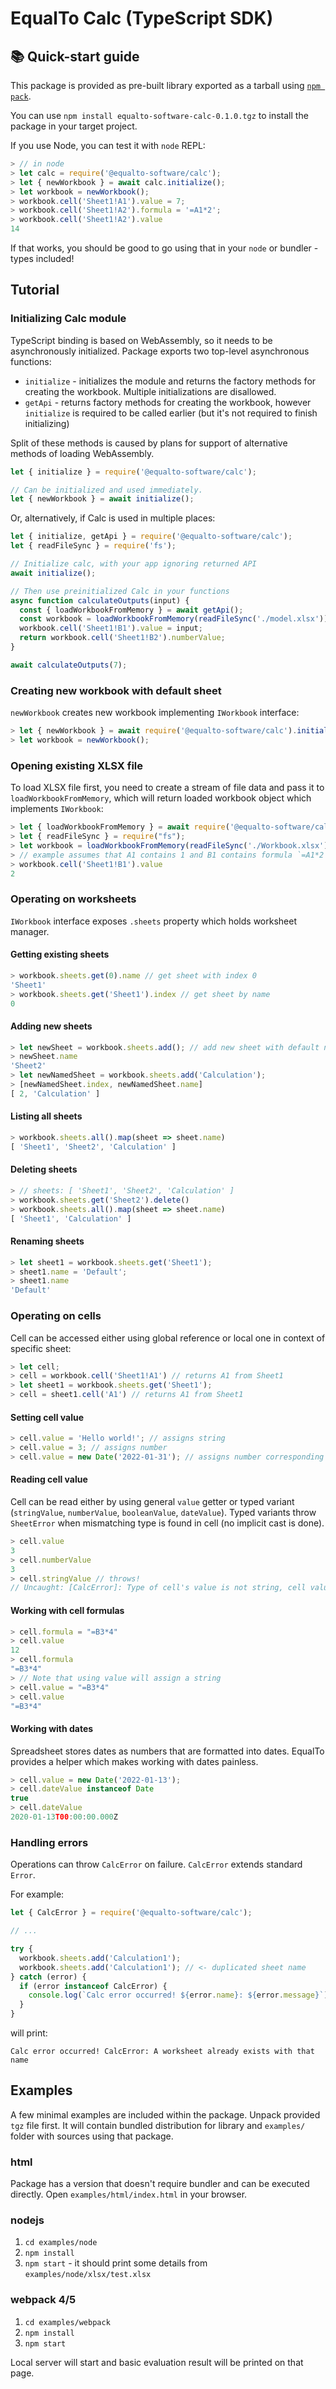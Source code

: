 <!--
  This readme is meant for npm / package distribution.
  For development purposes, see .github/README.md
-->

# EqualTo Calc (TypeScript SDK)

## 📚 Quick-start guide

This package is provided as pre-built library exported as a tarball using
[`npm pack`](https://docs.npmjs.com/cli/v9/commands/npm-pack).

You can use `npm install equalto-software-calc-0.1.0.tgz` to install the package in your target project.

If you use Node, you can test it with `node` REPL:

```javascript
> // in node
> let calc = require('@equalto-software/calc');
> let { newWorkbook } = await calc.initialize();
> let workbook = newWorkbook();
> workbook.cell('Sheet1!A1').value = 7;
> workbook.cell('Sheet1!A2').formula = '=A1*2';
> workbook.cell('Sheet1!A2').value
14
```

If that works, you should be good to go using that in your `node` or bundler - types included!

## Tutorial

### Initializing Calc module

TypeScript binding is based on WebAssembly, so it needs to be asynchronously initialized.
Package exports two top-level asynchronous functions:

- `initialize` - initializes the module and returns the factory methods for creating the workbook. Multiple initializations are disallowed.
- `getApi` - returns factory methods for creating the workbook, however `initialize` is required to be called earlier (but it's not required to finish initializing)

Split of these methods is caused by plans for support of alternative methods of loading WebAssembly.

```javascript
let { initialize } = require('@equalto-software/calc');

// Can be initialized and used immediately.
let { newWorkbook } = await initialize();
```

Or, alternatively, if Calc is used in multiple places:

```javascript
let { initialize, getApi } = require('@equalto-software/calc');
let { readFileSync } = require('fs');

// Initialize calc, with your app ignoring returned API
await initialize();

// Then use preinitialized Calc in your functions
async function calculateOutputs(input) {
  const { loadWorkbookFromMemory } = await getApi();
  const workbook = loadWorkbookFromMemory(readFileSync('./model.xlsx'));
  workbook.cell('Sheet1!B1').value = input;
  return workbook.cell('Sheet1!B2').numberValue;
}

await calculateOutputs(7);
```

### Creating new workbook with default sheet

`newWorkbook` creates new workbook implementing `IWorkbook` interface:

```javascript
> let { newWorkbook } = await require('@equalto-software/calc').initialize();
> let workbook = newWorkbook();
```

### Opening existing XLSX file

To load XLSX file first, you need to create a stream of file data and pass it to
`loadWorkbookFromMemory`, which will return loaded workbook object which implements `IWorkbook`:

```javascript
> let { loadWorkbookFromMemory } = await require('@equalto-software/calc').initialize();
> let { readFileSync } = require("fs");
> let workbook = loadWorkbookFromMemory(readFileSync('./Workbook.xlsx'));
> // example assumes that A1 contains 1 and B1 contains formula `=A1*2`
> workbook.cell('Sheet1!B1').value
2
```

### Operating on worksheets

`IWorkbook` interface exposes `.sheets` property which holds worksheet manager.

#### Getting existing sheets

```javascript
> workbook.sheets.get(0).name // get sheet with index 0
'Sheet1'
> workbook.sheets.get('Sheet1').index // get sheet by name
0
```

#### Adding new sheets

```javascript
> let newSheet = workbook.sheets.add(); // add new sheet with default name
> newSheet.name
'Sheet2'
> let newNamedSheet = workbook.sheets.add('Calculation');
> [newNamedSheet.index, newNamedSheet.name]
[ 2, 'Calculation' ]
```

#### Listing all sheets

```javascript
> workbook.sheets.all().map(sheet => sheet.name)
[ 'Sheet1', 'Sheet2', 'Calculation' ]
```

#### Deleting sheets

```javascript
> // sheets: [ 'Sheet1', 'Sheet2', 'Calculation' ]
> workbook.sheets.get('Sheet2').delete()
> workbook.sheets.all().map(sheet => sheet.name)
[ 'Sheet1', 'Calculation' ]
```

#### Renaming sheets

```javascript
> let sheet1 = workbook.sheets.get('Sheet1');
> sheet1.name = 'Default';
> sheet1.name
'Default'
```

### Operating on cells

Cell can be accessed either using global reference or local one in context of specific sheet:

```javascript
> let cell;
> cell = workbook.cell('Sheet1!A1') // returns A1 from Sheet1
> let sheet1 = workbook.sheets.get('Sheet1');
> cell = sheet1.cell('A1') // returns A1 from Sheet1
```

#### Setting cell value

```javascript
> cell.value = 'Hello world!'; // assigns string
> cell.value = 3; // assigns number
> cell.value = new Date('2022-01-31'); // assigns number corresponding to date, see "Working with dates" section
```

#### Reading cell value

Cell can be read either by using general `value` getter or typed variant (`stringValue`,
`numberValue`, `booleanValue`, `dateValue`). Typed variants throw `SheetError` when mismatching type
is found in cell (no implicit cast is done).

```javascript
> cell.value
3
> cell.numberValue
3
> cell.stringValue // throws!
// Uncaught: [CalcError]: Type of cell's value is not string, cell value: 3
```

#### Working with cell formulas

```javascript
> cell.formula = "=B3*4"
> cell.value
12
> cell.formula
"=B3*4"
> // Note that using value will assign a string
> cell.value = "=B3*4"
> cell.value
"=B3*4"
```

#### Working with dates

Spreadsheet stores dates as numbers that are formatted into dates. EqualTo provides a helper which makes working with dates painless.

```javascript
> cell.value = new Date('2022-01-13');
> cell.dateValue instanceof Date
true
> cell.dateValue
2020-01-13T00:00:00.000Z
```

### Handling errors

Operations can throw `CalcError` on failure. `CalcError` extends standard `Error`.

For example:

```javascript
let { CalcError } = require('@equalto-software/calc');

// ...

try {
  workbook.sheets.add('Calculation1');
  workbook.sheets.add('Calculation1'); // <- duplicated sheet name
} catch (error) {
  if (error instanceof CalcError) {
    console.log(`Calc error occurred! ${error.name}: ${error.message}`);
  }
}
```

will print:

```
Calc error occurred! CalcError: A worksheet already exists with that name
```

## Examples

A few minimal examples are included within the package. Unpack provided `tgz` file first. It will
contain bundled distribution for library and `examples/` folder with sources using that package.

### html

Package has a version that doesn't require bundler and can be executed directly. Open
`examples/html/index.html` in your browser.

### nodejs

1. `cd examples/node`
2. `npm install`
3. `npm start` - it should print some details from `examples/node/xlsx/test.xlsx`

### webpack 4/5

1. `cd examples/webpack`
2. `npm install`
3. `npm start`

Local server will start and basic evaluation result will be printed on that page.

